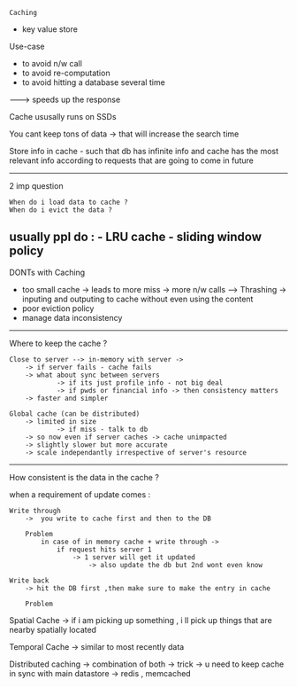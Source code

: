     Caching

- key value store

Use-case 
- to avoid n/w call
- to avoid re-computation 
- to avoid hitting a database several time

---> speeds up the response 

Cache ususally runs on SSDs

You cant keep tons of data -> that will increase the search time

Store info in cache - such that db has infinite info and 
cache has the most relevant info according to requests that are going to come in future

--------
2 imp question 

    When do i load data to cache ?
    When do i evict the data ?

usually ppl do :
    - LRU cache 
    - sliding window policy
--------
DONTs with Caching

- too small cache -> leads to more miss -> more n/w calls --> Thrashing -> inputing and outputing to cache without even using the content
- poor eviction policy 
- manage data inconsistency

---------

Where to keep the cache ?

    Close to server --> in-memory with server -> 
        -> if server fails - cache fails 
        -> what about sync between servers 
                -> if its just profile info - not big deal 
                -> if pwds or financial info -> then consistency matters
        -> faster and simpler

    Global cache (can be distributed)
        -> limited in size
                -> if miss - talk to db 
        -> so now even if server caches -> cache unimpacted 
        -> slightly slower but more accurate 
        -> scale independantly irrespective of server's resource
        
---------

How consistent is the data in the cache ?

when a requirement of update comes :

    Write through
        ->  you write to cache first and then to the DB

        Problem 
            in case of in memory cache + write through -> 
                if request hits server 1 
                    -> 1 server will get it updated 
                        -> also update the db but 2nd wont even know                 
        
    Write back
        -> hit the DB first ,then make sure to make the entry in cache  
    
        Problem
            

Spatial Cache 
    -> if i am picking up something , i ll pick up things that are nearby spatially located

Temporal Cache 
    -> similar to most recently data 

Distributed caching
    -> combination of both -> trick -> u need to keep cache in sync with main datastore
        -> redis , memcached
    







